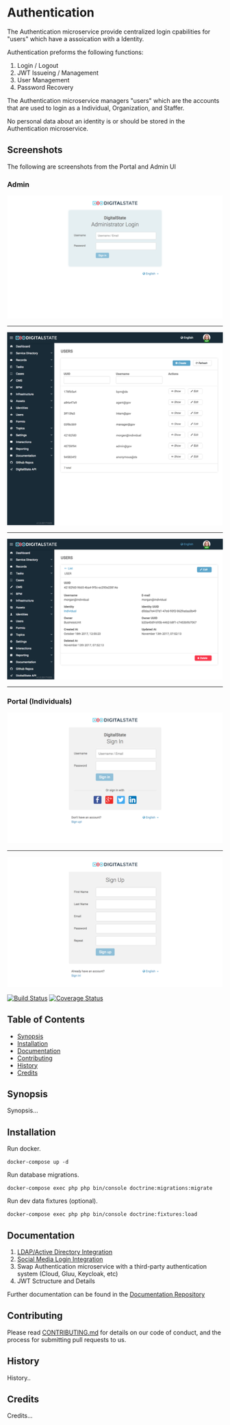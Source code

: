 # Authentication

The Authentication microservice provide centralized login cpabilities for "users" which have a assoication with a Identity.

Authentication preforms the following functions:

1. Login / Logout
1. JWT Issueing / Management
1. User Management
1. Password Recovery

The Authentication microservice managers "users" which are the accounts that are used to login as a Individual, Organization, and Staffer.  

No personal data about an identity is or should be stored in the Authentication microservice.

## Screenshots

The following are screenshots from the Portal and Admin UI

### Admin

![Admin Login](./docs/resources/Admin-Login.png)

---

![Admin User List](./docs/resources/Admin-Users-List.png)

---

![Admin User View](./docs/resources/Admin-Users-View.png)

---

### Portal (Individuals)

![Portal Individual Login](./docs/resources/Individual-Login.png)

---

![Portal Individual Signup](./docs/resources/Individual-Signup.png)

[![Build Status](https://travis-ci.org/DigitalState/Authentication.svg?branch=develop)](https://travis-ci.org/DigitalState/Authentication)
[![Coverage Status](https://coveralls.io/repos/github/DigitalState/Authentication/badge.svg?branch=develop)](https://coveralls.io/github/DigitalState/Authentication?branch=develop)

## Table of Contents

- [Synopsis](#synopsis)
- [Installation](#installation)
- [Documentation](#documentation)
- [Contributing](#contributing)
- [History](#history)
- [Credits](#credits)

## Synopsis

Synopsis...

## Installation

Run docker.

```
docker-compose up -d
```

Run database migrations.

```
docker-compose exec php php bin/console doctrine:migrations:migrate
```

Run dev data fixtures (optional).

```
docker-compose exec php php bin/console doctrine:fixtures:load
```

## Documentation

1. [LDAP/Active Directory Integration](./docs/ldap.md)
1. [Social Media Login Integration](./docs/social_media.md)
1. Swap Authentication microservice with a third-party authentication system (Cloud, Gluu, Keycloak, etc)
1. JWT Sctructure and Details

Further documentation can be found in the [Documentation Repository](https://github.com/DigitalState/Documentation)

## Contributing

Please read [CONTRIBUTING.md](CONTRIBUTING.md) for details on our code of conduct, and the process for submitting pull requests to us.

## History

History..

## Credits

Credits...